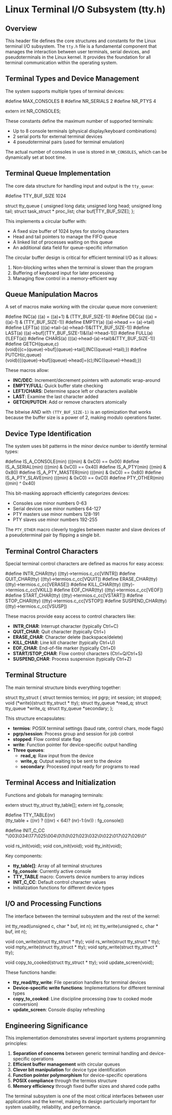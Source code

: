 # Linux Terminal I/O Subsystem (tty.h)

## Overview

This header file defines the core structures and constants for the Linux terminal I/O subsystem. The `tty.h` file is a fundamental component that manages the interaction between user terminals, serial devices, and pseudoterminals in the Linux kernel. It provides the foundation for all terminal communication within the operating system.

## Terminal Types and Device Management

The system supports multiple types of terminal devices:


#define MAX_CONSOLES   8
#define NR_SERIALS     2
#define NR_PTYS        4

extern int NR_CONSOLES;


These constants define the maximum number of supported terminals:
- Up to 8 console terminals (physical display/keyboard combinations)
- 2 serial ports for external terminal devices
- 4 pseudoterminal pairs (used for terminal emulation)

The actual number of consoles in use is stored in `NR_CONSOLES`, which can be dynamically set at boot time.

## Terminal Queue Implementation

The core data structure for handling input and output is the `tty_queue`:


#define TTY_BUF_SIZE 1024

struct tty_queue {
    unsigned long data;
    unsigned long head;
    unsigned long tail;
    struct task_struct * proc_list;
    char buf[TTY_BUF_SIZE];
};


This implements a circular buffer with:
- A fixed size buffer of 1024 bytes for storing characters
- Head and tail pointers to manage the FIFO queue
- A linked list of processes waiting on this queue
- An additional data field for queue-specific information

The circular buffer design is critical for efficient terminal I/O as it allows:
1. Non-blocking writes when the terminal is slower than the program
2. Buffering of keyboard input for later processing
3. Managing flow control in a memory-efficient way

## Queue Manipulation Macros

A set of macros make working with the circular queue more convenient:


#define INC(a) ((a) = ((a)+1) & (TTY_BUF_SIZE-1))
#define DEC(a) ((a) = ((a)-1) & (TTY_BUF_SIZE-1))
#define EMPTY(a) ((a)->head == (a)->tail)
#define LEFT(a) (((a)->tail-(a)->head-1)&(TTY_BUF_SIZE-1))
#define LAST(a) ((a)->buf[(TTY_BUF_SIZE-1)&((a)->head-1)])
#define FULL(a) (!LEFT(a))
#define CHARS(a) (((a)->head-(a)->tail)&(TTY_BUF_SIZE-1))
#define GETCH(queue,c) \
(void)({c=(queue)->buf[(queue)->tail];INC((queue)->tail);})
#define PUTCH(c,queue) \
(void)({(queue)->buf[(queue)->head]=(c);INC((queue)->head);})


These macros allow:
- **INC/DEC**: Increment/decrement pointers with automatic wrap-around
- **EMPTY/FULL**: Quick buffer state checking
- **LEFT/CHARS**: Determine space left or characters available
- **LAST**: Examine the last character added
- **GETCH/PUTCH**: Add or remove characters atomically

The bitwise AND with `(TTY_BUF_SIZE-1)` is an optimization that works because the buffer size is a power of 2, making modulo operations faster.

## Device Type Identification

The system uses bit patterns in the minor device number to identify terminal types:


#define IS_A_CONSOLE(min)     (((min) & 0xC0) == 0x00)
#define IS_A_SERIAL(min)      (((min) & 0xC0) == 0x40)
#define IS_A_PTY(min)         ((min) & 0x80)
#define IS_A_PTY_MASTER(min)  (((min) & 0xC0) == 0x80)
#define IS_A_PTY_SLAVE(min)   (((min) & 0xC0) == 0xC0)
#define PTY_OTHER(min)        ((min) ^ 0x40)


This bit-masking approach efficiently categorizes devices:
- Consoles use minor numbers 0-63
- Serial devices use minor numbers 64-127
- PTY masters use minor numbers 128-191
- PTY slaves use minor numbers 192-255

The `PTY_OTHER` macro cleverly toggles between master and slave devices of a pseudoterminal pair by flipping a single bit.

## Terminal Control Characters

Special terminal control characters are defined as macros for easy access:


#define INTR_CHAR(tty) ((tty)->termios.c_cc[VINTR])
#define QUIT_CHAR(tty) ((tty)->termios.c_cc[VQUIT])
#define ERASE_CHAR(tty) ((tty)->termios.c_cc[VERASE])
#define KILL_CHAR(tty) ((tty)->termios.c_cc[VKILL])
#define EOF_CHAR(tty) ((tty)->termios.c_cc[VEOF])
#define START_CHAR(tty) ((tty)->termios.c_cc[VSTART])
#define STOP_CHAR(tty) ((tty)->termios.c_cc[VSTOP])
#define SUSPEND_CHAR(tty) ((tty)->termios.c_cc[VSUSP])


These macros provide easy access to control characters like:
- **INTR_CHAR**: Interrupt character (typically Ctrl+C)
- **QUIT_CHAR**: Quit character (typically Ctrl+\)
- **ERASE_CHAR**: Character delete (backspace/delete)
- **KILL_CHAR**: Line kill character (typically Ctrl+U)
- **EOF_CHAR**: End-of-file marker (typically Ctrl+D)
- **START/STOP_CHAR**: Flow control characters (Ctrl+Q/Ctrl+S)
- **SUSPEND_CHAR**: Process suspension (typically Ctrl+Z)

## Terminal Structure

The main terminal structure binds everything together:


struct tty_struct {
    struct termios termios;
    int pgrp;
    int session;
    int stopped;
    void (*write)(struct tty_struct * tty);
    struct tty_queue *read_q;
    struct tty_queue *write_q;
    struct tty_queue *secondary;
};


This structure encapsulates:
- **termios**: POSIX terminal settings (baud rate, control chars, mode flags)
- **pgrp/session**: Process group and session for job control
- **stopped**: Flow control state flag
- **write**: Function pointer for device-specific output handling
- **Three queues**:
  - **read_q**: Raw input from the device
  - **write_q**: Output waiting to be sent to the device
  - **secondary**: Processed input ready for programs to read

## Terminal Access and Initialization

Functions and globals for managing terminals:


extern struct tty_struct tty_table[];
extern int fg_console;

#define TTY_TABLE(nr) \
(tty_table + ((nr) ? (((nr) < 64)? (nr)-1:(nr)) : fg_console))

#define INIT_C_CC "\003\034\177\025\004\0\1\0\021\023\032\0\022\017\027\026\0"

void rs_init(void);
void con_init(void);
void tty_init(void);


Key components:
- **tty_table[]**: Array of all terminal structures
- **fg_console**: Currently active console
- **TTY_TABLE** macro: Converts device numbers to array indices
- **INIT_C_CC**: Default control character values
- Initialization functions for different device types

## I/O and Processing Functions

The interface between the terminal subsystem and the rest of the kernel:


int tty_read(unsigned c, char * buf, int n);
int tty_write(unsigned c, char * buf, int n);

void con_write(struct tty_struct * tty);
void rs_write(struct tty_struct * tty);
void mpty_write(struct tty_struct * tty);
void spty_write(struct tty_struct * tty);

void copy_to_cooked(struct tty_struct * tty);
void update_screen(void);


These functions handle:
- **tty_read/tty_write**: File operation handlers for terminal devices
- **Device-specific write functions**: Implementations for different terminal types
- **copy_to_cooked**: Line discipline processing (raw to cooked mode conversion)
- **update_screen**: Console display refreshing

## Engineering Significance

This implementation demonstrates several important systems programming principles:

1. **Separation of concerns** between generic terminal handling and device-specific operations
2. **Efficient buffer management** with circular queues
3. **Clever bit manipulation** for device type identification
4. **Function pointer polymorphism** for device-specific operations
5. **POSIX compliance** through the termios structure
6. **Memory efficiency** through fixed buffer sizes and shared code paths

The terminal subsystem is one of the most critical interfaces between user applications and the kernel, making its design particularly important for system usability, reliability, and performance.

